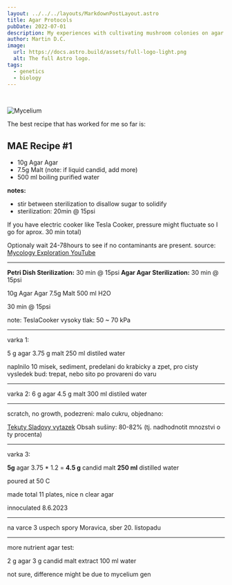 ```yaml
---
layout: ../../../layouts/MarkdownPostLayout.astro
title: Agar Protocols
pubDate: 2022-07-01
description: My experiences with cultivating mushroom colonies on agar plates, sterilizing & petri dishes.
author: Martin D.C.
image:
  url: https://docs.astro.build/assets/full-logo-light.png
  alt: The full Astro logo.
tags:
  - genetics
  - biology
---
```

<br/>

![Mycelium](micro04.jpg)

The best recipe that has worked for me so far is: 
## MAE Recipe #1
- 10g Agar Agar
- 7.5g Malt (note: if liquid candid, add more)
- 500 ml boiling purified water

**notes:** 
- stir between sterilization to disallow sugar to solidify
- sterilization: 20min @ 15psi 

If you have electric cooker like Tesla Cooker, pressure might fluctuate so I go for aprox. 30 min total)

Optionaly wait 24-78hours to see if no contaminants are present.
source: [Mycology Exploration YouTube](https://youtu.be/r_mLv6GsqAQ)

---

**Petri Dish Sterilization:** 30 min @ 15psi 
**Agar Agar Sterilization:** 30 min @ 15psi


10g Agar Agar
7.5g Malt 
500 ml H2O

30 min @ 15psi


note: TeslaCooker vysoky tlak: 50 ~ 70 kPa


___
varka 1: 

5 g agar
3.75 g malt
250 ml distiled water

naplnilo 10 misek, sediment, predelani do krabicky a zpet, pro cisty vysledek bud: trepat, nebo sito po provareni do varu

---

varka 2:
6 g agar
4.5 g malt
300 ml distiled water

---
scratch, no growth, podezreni: malo cukru, objednano:

[Tekuty Sladovy vytazek](https://www.pivoteka.cz/sladovy-vytazek-svetly-1-7-kg-kanditni-8300901?gad=1&gclid=Cj0KCQjw7PCjBhDwARIsANo7Cgla_L16PxNY1rvTJ6xLgNPbNwnphIbUPRfv7IDlLQjK5KN8CtwXhjMaAmcGEALw_wcB) Obsah sušiny: 80-82%  (tj. nadhodnotit mnozstvi o ty procenta)

---

varka 3:

**5g** agar
3.75 * 1.2 = **4.5 g** candid malt
**250 ml** distilled water

poured at 50 C

made total 11 plates, nice n clear agar

innoculated 8.6.2023

---

na varce 3 uspech spory Moravica, sber 20. listopadu

---
more nutrient agar test:

2 g agar
3 g candid malt extract 
100 ml water

not sure, difference might be due to mycelium gen